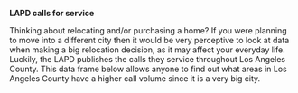 **LAPD calls for service**

Thinking about relocating and/or purchasing a home? If you were planning to move into a different city then it would be very perceptive to look at data when making a big relocation decision, as it may affect your everyday life. Luckily, the LAPD publishes the calls they service throughout Los Angeles County. This data frame below allows anyone to find out what areas in Los Angeles County have a higher call volume since it is a very big city.


